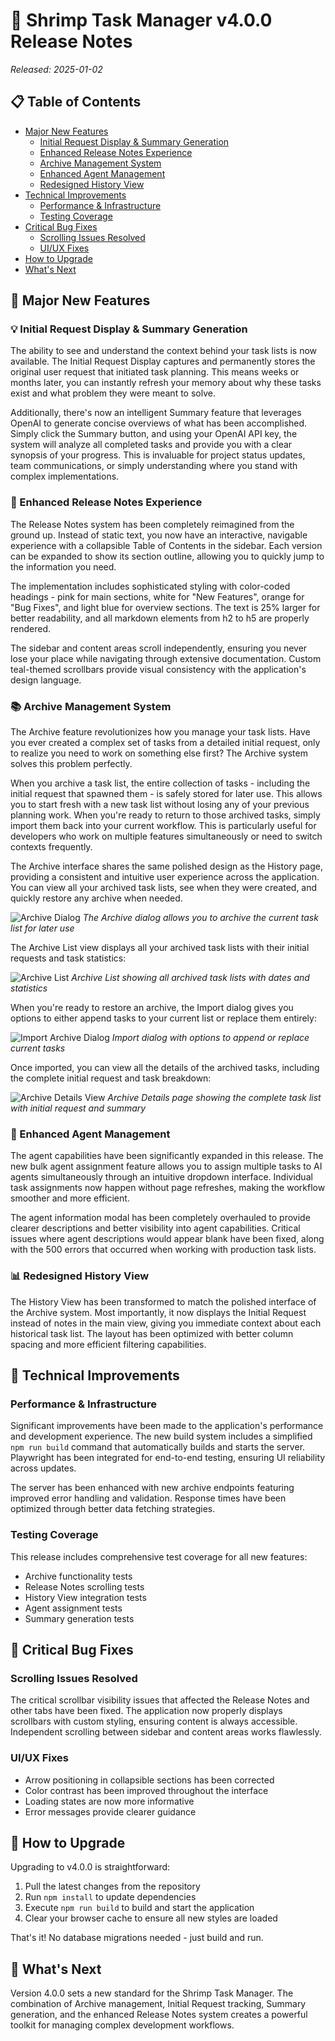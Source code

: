 # 🦐 Shrimp Task Manager v4.0.0 Release Notes

*Released: 2025-01-02*

## 📋 Table of Contents

- [Major New Features](#major-new-features)
  - [Initial Request Display & Summary Generation](#initial-request-display--summary-generation)
  - [Enhanced Release Notes Experience](#enhanced-release-notes-experience)
  - [Archive Management System](#archive-management-system)
  - [Enhanced Agent Management](#enhanced-agent-management)
  - [Redesigned History View](#redesigned-history-view)
- [Technical Improvements](#technical-improvements)
  - [Performance & Infrastructure](#performance--infrastructure)
  - [Testing Coverage](#testing-coverage)
- [Critical Bug Fixes](#critical-bug-fixes)
  - [Scrolling Issues Resolved](#scrolling-issues-resolved)
  - [UI/UX Fixes](#uiux-fixes)
- [How to Upgrade](#how-to-upgrade)
- [What's Next](#whats-next)

## 🎉 Major New Features

### 💡 Initial Request Display & Summary Generation

The ability to see and understand the context behind your task lists is now available. The Initial Request Display captures and permanently stores the original user request that initiated task planning. This means weeks or months later, you can instantly refresh your memory about why these tasks exist and what problem they were meant to solve.

Additionally, there's now an intelligent Summary feature that leverages OpenAI to generate concise overviews of what has been accomplished. Simply click the Summary button, and using your OpenAI API key, the system will analyze all completed tasks and provide you with a clear synopsis of your progress. This is invaluable for project status updates, team communications, or simply understanding where you stand with complex implementations.

### 📖 Enhanced Release Notes Experience

The Release Notes system has been completely reimagined from the ground up. Instead of static text, you now have an interactive, navigable experience with a collapsible Table of Contents in the sidebar. Each version can be expanded to show its section outline, allowing you to quickly jump to the information you need.

The implementation includes sophisticated styling with color-coded headings - pink for main sections, white for "New Features", orange for "Bug Fixes", and light blue for overview sections. The text is 25% larger for better readability, and all markdown elements from h2 to h5 are properly rendered.

The sidebar and content areas scroll independently, ensuring you never lose your place while navigating through extensive documentation. Custom teal-themed scrollbars provide visual consistency with the application's design language.

### 📚 Archive Management System

The Archive feature revolutionizes how you manage your task lists. Have you ever created a complex set of tasks from a detailed initial request, only to realize you need to work on something else first? The Archive system solves this problem perfectly.

When you archive a task list, the entire collection of tasks - including the initial request that spawned them - is safely stored for later use. This allows you to start fresh with a new task list without losing any of your previous planning work. When you're ready to return to those archived tasks, simply import them back into your current workflow. This is particularly useful for developers who work on multiple features simultaneously or need to switch contexts frequently.

The Archive interface shares the same polished design as the History page, providing a consistent and intuitive user experience across the application. You can view all your archived task lists, see when they were created, and quickly restore any archive when needed.

![Archive Dialog](./archive-dialog.png)
*The Archive dialog allows you to archive the current task list for later use*

The Archive List view displays all your archived task lists with their initial requests and task statistics:

![Archive List](./archive-list.png)
*Archive List showing all archived task lists with dates and statistics*

When you're ready to restore an archive, the Import dialog gives you options to either append tasks to your current list or replace them entirely:

![Import Archive Dialog](./archive-import.png)
*Import dialog with options to append or replace current tasks*

Once imported, you can view all the details of the archived tasks, including the complete initial request and task breakdown:

![Archive Details View](./archive-details.png)
*Archive Details page showing the complete task list with initial request and summary*

### 🤖 Enhanced Agent Management

The agent capabilities have been significantly expanded in this release. The new bulk agent assignment feature allows you to assign multiple tasks to AI agents simultaneously through an intuitive dropdown interface. Individual task assignments now happen without page refreshes, making the workflow smoother and more efficient.

The agent information modal has been completely overhauled to provide clearer descriptions and better visibility into agent capabilities. Critical issues where agent descriptions would appear blank have been fixed, along with the 500 errors that occurred when working with production task lists.

### 📊 Redesigned History View

The History View has been transformed to match the polished interface of the Archive system. Most importantly, it now displays the Initial Request instead of notes in the main view, giving you immediate context about each historical task list. The layout has been optimized with better column spacing and more efficient filtering capabilities.

## 🔧 Technical Improvements

### Performance & Infrastructure

Significant improvements have been made to the application's performance and development experience. The new build system includes a simplified `npm run build` command that automatically builds and starts the server. Playwright has been integrated for end-to-end testing, ensuring UI reliability across updates.

The server has been enhanced with new archive endpoints featuring improved error handling and validation. Response times have been optimized through better data fetching strategies.

### Testing Coverage

This release includes comprehensive test coverage for all new features:
- Archive functionality tests
- Release Notes scrolling tests
- History View integration tests
- Agent assignment tests
- Summary generation tests

## 🐛 Critical Bug Fixes

### Scrolling Issues Resolved

The critical scrollbar visibility issues that affected the Release Notes and other tabs have been fixed. The application now properly displays scrollbars with custom styling, ensuring content is always accessible. Independent scrolling between sidebar and content areas works flawlessly.

### UI/UX Fixes

- Arrow positioning in collapsible sections has been corrected
- Color contrast has been improved throughout the interface
- Loading states are now more informative
- Error messages provide clearer guidance

## 📝 How to Upgrade

Upgrading to v4.0.0 is straightforward:

1. Pull the latest changes from the repository
2. Run `npm install` to update dependencies
3. Execute `npm run build` to build and start the application
4. Clear your browser cache to ensure all new styles are loaded

That's it! No database migrations needed - just build and run.

## 🚀 What's Next

Version 4.0.0 sets a new standard for the Shrimp Task Manager. The combination of Archive management, Initial Request tracking, Summary generation, and the enhanced Release Notes system creates a powerful toolkit for managing complex development workflows.